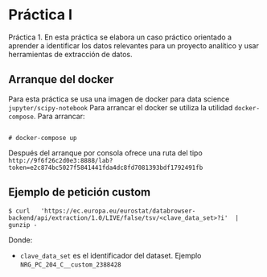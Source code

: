 ﻿# Práctica I

Práctica 1. En esta práctica se elabora un caso práctico orientado a aprender a identificar los datos relevantes para un proyecto analítico y usar herramientas de extracción de datos.


## Arranque del docker

Para esta práctica se usa una imagen de docker para data science `jupyter/scipy-notebook`  Para arrancar el docker se utiliza la utilidad `docker-compose`. Para arrancar:

```[shell]

# docker-compose up

```

Después del arranque por consola ofrece una ruta del tipo `http://9f6f26c2d0e3:8888/lab?token=e2c874bc5027f5841441fda4dc8fd7081393bdf1792491fb`



## Ejemplo de petición custom

```[shell]
$ curl   'https://ec.europa.eu/eurostat/databrowser-backend/api/extraction/1.0/LIVE/false/tsv/<clave_data_set>?i'  | gunzip -

```

Donde:
 - `clave_data_set` es el identificador del dataset. Ejemplo `NRG_PC_204_C__custom_2388428` 




